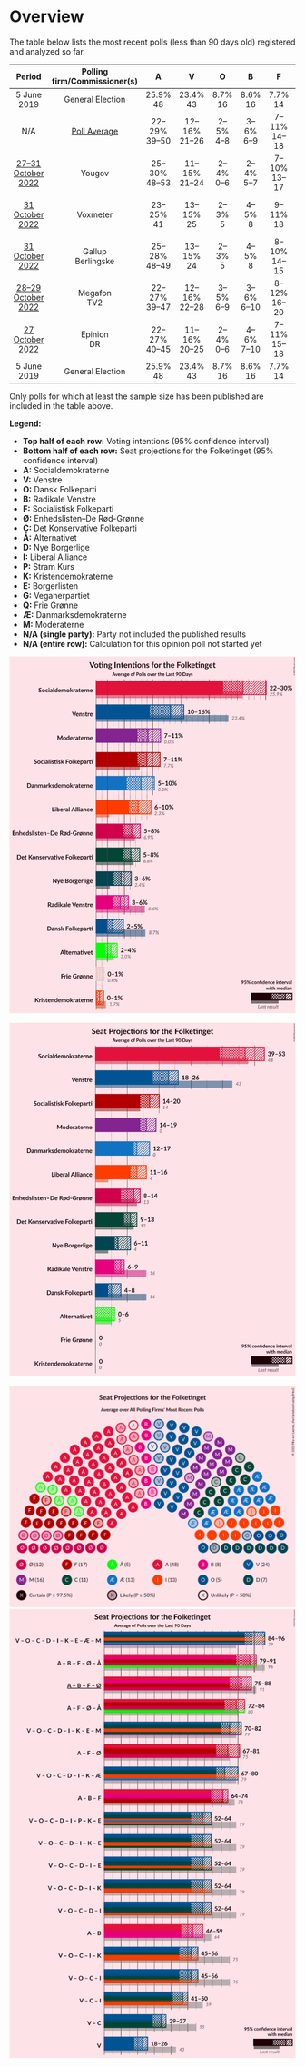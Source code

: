 # Overview

The table below lists the most recent polls (less than 90 days old) registered and analyzed so far.

| Period     | Polling firm/Commissioner(s) | A | V | O | B | F | Ø | C | Å | D | I | P | K | E | G | Q | Æ | M |
|:----------:|:----------------------------:|:--:|:--:|:--:|:--:|:--:|:--:|:--:|:--:|:--:|:--:|:--:|:--:|:--:|:--:|:--:|:--:|:--:|
| 5 June 2019 | General Election | 25.9% <br> 48 | 23.4% <br> 43 | 8.7% <br> 16 | 8.6% <br> 16 | 7.7% <br> 14 | 6.9% <br> 13 | 6.6% <br> 12 | 3.0% <br> 5 | 2.4% <br> 4 | 2.3% <br> 4 | 1.8% <br> 0 | 1.7% <br> 0 | 0.8% <br> 0 | 0.0% <br> 0 | 0.0% <br> 0 | 0.0% <br> 0 | 0.0% <br> 0 |
| N/A | [Poll Average](average.html) | 22–29% <br> 39–50 | 12–16% <br> 21–26 | 2–5% <br> 4–8 | 3–6% <br> 6–9 | 7–11% <br> 14–18 | 5–8% <br> 8–13 | 5–8% <br> 9–12 | 2–4% <br> 0–7 | 4–6% <br> 7–11 | 6–10% <br> 12–16 | N/A <br> N/A | 0–1% <br> 0 | N/A <br> N/A | N/A <br> N/A | 0–1% <br> 0 | 5–11% <br> 12–17 | 7–10% <br> 14–19 |
| [27–31 October 2022](2022-10-31-Yougov.html) | Yougov | 25–30% <br> 48–53 | 11–15% <br> 21–24 | 2–4% <br> 0–6 | 2–4% <br> 5–7 | 7–10% <br> 13–17 | 5–8% <br> 9–14 | 5–8% <br> 10–13 | 1–3% <br> 0–5 | 3–5% <br> 6–8 | 6–8% <br> 10–15 | N/A <br> N/A | 0–1% <br> 0 | N/A <br> N/A | N/A <br> N/A | 1–2% <br> 0 | 9–12% <br> 16–23 | 7–10% <br> 13–16 |
| [31 October 2022](2022-10-31-Voxmeter.html) | Voxmeter | 23–25% <br> 41 | 13–15% <br> 25 | 2–3% <br> 5 | 4–5% <br> 8 | 9–11% <br> 18 | 6–7% <br> 10–11 | 5–7% <br> 11 | 3–4% <br> 7 | 4–5% <br> 7 | 7–9% <br> 15 | N/A <br> N/A | 0–1% <br> 0 | N/A <br> N/A | N/A <br> N/A | 0–1% <br> 0 | 6–8% <br> 12 | 8–9% <br> 16 |
| [31 October 2022](2022-10-31-Gallup.html) | Gallup <br> Berlingske | 25–28% <br> 48–49 | 13–15% <br> 24 | 2–3% <br> 5 | 4–5% <br> 8 | 8–10% <br> 14–15 | 6–7% <br> 11–12 | 5–7% <br> 10–11 | 3–4% <br> 5–6 | 4–5% <br> 7 | 7–8% <br> 12–13 | N/A <br> N/A | 1% <br> 0 | N/A <br> N/A | N/A <br> N/A | 0–1% <br> 0 | 6–8% <br> 13 | 8–10% <br> 15–16 |
| [28–29 October 2022](2022-10-29-Megafon.html) | Megafon <br> TV2 | 22–27% <br> 39–47 | 12–16% <br> 22–28 | 3–5% <br> 6–9 | 3–6% <br> 6–10 | 8–12% <br> 16–20 | 5–7% <br> 8–11 | 5–8% <br> 9–14 | 2–4% <br> 4–6 | 3–6% <br> 6–9 | 6–10% <br> 12–15 | N/A <br> N/A | 0–2% <br> 0 | N/A <br> N/A | N/A <br> N/A | 0–1% <br> 0 | 5–8% <br> 9–13 | 8–11% <br> 14–19 |
| [27 October 2022](2022-10-27-Epinion.html) | Epinion <br> DR | 22–27% <br> 40–45 | 11–16% <br> 20–25 | 2–4% <br> 0–6 | 4–6% <br> 7–10 | 7–11% <br> 15–18 | 5–8% <br> 9–13 | 5–7% <br> 9–13 | 2–3% <br> 0–6 | 4–7% <br> 7–12 | 7–10% <br> 14–17 | N/A <br> N/A | 0–1% <br> 0 | N/A <br> N/A | N/A <br> N/A | 0–1% <br> 0 | 7–10% <br> 14–17 | 7–10% <br> 14–18 |
| 5 June 2019 | General Election | 25.9% <br> 48 | 23.4% <br> 43 | 8.7% <br> 16 | 8.6% <br> 16 | 7.7% <br> 14 | 6.9% <br> 13 | 6.6% <br> 12 | 3.0% <br> 5 | 2.4% <br> 4 | 2.3% <br> 4 | 1.8% <br> 0 | 1.7% <br> 0 | 0.8% <br> 0 | 0.0% <br> 0 | 0.0% <br> 0 | 0.0% <br> 0 | 0.0% <br> 0 |

Only polls for which at least the sample size has been published are included in the table above.

**Legend:**
+ **Top half of each row:** Voting intentions (95% confidence interval)
+ **Bottom half of each row:** Seat projections for the Folketinget (95% confidence interval)
+ **A:** Socialdemokraterne
+ **V:** Venstre
+ **O:** Dansk Folkeparti
+ **B:** Radikale Venstre
+ **F:** Socialistisk Folkeparti
+ **Ø:** Enhedslisten–De Rød-Grønne
+ **C:** Det Konservative Folkeparti
+ **Å:** Alternativet
+ **D:** Nye Borgerlige
+ **I:** Liberal Alliance
+ **P:** Stram Kurs
+ **K:** Kristendemokraterne
+ **E:** Borgerlisten
+ **G:** Veganerpartiet
+ **Q:** Frie Grønne
+ **Æ:** Danmarksdemokraterne
+ **M:** Moderaterne
+ **N/A (single party):** Party not included the published results
+ **N/A (entire row):** Calculation for this opinion poll not started yet


![Graph with voting intentions not yet produced](average.png "Voting Intentions")

![Graph with seats not yet produced](average-seats.png "Seats")

![Graph with seating plan not yet produced](average-seating-plan.png "Seating Plan")
![Graph with coalitions seats not yet produced](average-coalitions-seats.png "Coalitions Seats")
